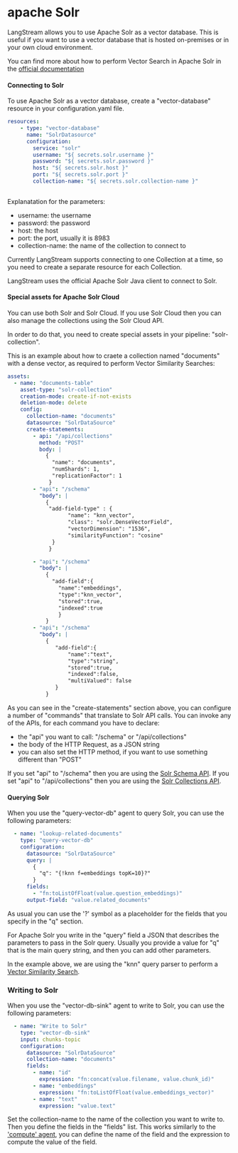 # apache Solr

LangStream allows you to use Apache Solr as a vector database. This is useful if you want to use a vector database that is hosted on-premises or in your own cloud environment.

You can find more about how to perform Vector Search in Apache Solr in the [official documentation](https://solr.apache.org/guide/solr/latest/query-guide/dense-vector-search.html)

#### Connecting to Solr

To use Apache Solr as a vector database, create a "vector-database" resource in your configuration.yaml file.

```yaml
resources:
    - type: "vector-database"
      name: "SolrDatasource"
      configuration:
        service: "solr"        
        username: "${ secrets.solr.username }"
        password: "${ secrets.solr.password }"
        host: "${ secrets.solr.host }"
        port: "${ secrets.solr.port }"  
        collection-name: "${ secrets.solr.collection-name }"  
      
```

Explanatation for the parameters:

* username: the username
* password: the password
* host: the host
* port: the port, usually it is 8983
* collection-name: the name of the collection to connect to

Currently LangStream supports connecting to one Collection at a time, so you need to create a separate resource for each Collection.

LangStream uses the official Apache Solr Java client to connect to Solr.


#### Special assets for Apache Solr Cloud

You can use both Solr and Solr Cloud. If you use Solr Cloud then you can also manage the collections using the Solr Cloud API.

In order to do that, you need to create special assets in your pipeline: "solr-collection".

This is an example about how to craete a collection named "documents" with a dense vector, as required to perform Vector Similarity Searches:

```yaml
assets:
  - name: "documents-table"
    asset-type: "solr-collection"
    creation-mode: create-if-not-exists
    deletion-mode: delete
    config:
      collection-name: "documents"
      datasource: "SolrDataSource"
      create-statements:
        - api: "/api/collections"
          method: "POST"
          body: |
            {
              "name": "documents",
              "numShards": 1,
              "replicationFactor": 1
             }
        - "api": "/schema"
          "body": |
            {
             "add-field-type" : {
                   "name": "knn_vector",
                   "class": "solr.DenseVectorField",
                   "vectorDimension": "1536",
                   "similarityFunction": "cosine"
              }
             }

        - "api": "/schema"
          "body": |
            {
              "add-field":{
                "name":"embeddings",
                "type":"knn_vector",
                "stored":true,
                "indexed":true
                }
            }
        - "api": "/schema"
          "body": |
            {
               "add-field":{
                   "name":"text",
                   "type":"string",
                   "stored":true,
                   "indexed":false,
                   "multiValued": false
               }
            }
```

As you can see in the "create-statements" section above, you can configure a number of "commands" that translate to Solr API calls.
You can invoke any of the APIs, for each command you have to declare:
- the "api" you want to call: "/schema" or "/api/collections"
- the body of the HTTP Request, as a JSON string
- you can also set the HTTP method, if you want to use something different than "POST"

If you set "api" to "/schema" then you are using the [Solr Schema API](https://solr.apache.org/guide/solr/latest/indexing-guide/schema-api.html).
If you set "api" to "/api/collections" then you are using the [Solr Collections API](https://solr.apache.org/guide/solr/latest/configuration-guide/collections-api.html).


#### Querying Solr

When you use the "query-vector-db" agent to query Solr, you can use the following parameters:

```yaml
  - name: "lookup-related-documents"
    type: "query-vector-db"
    configuration:
      datasource: "SolrDataSource"
      query: |
        {
          "q": "{!knn f=embeddings topK=10}?"
        }
      fields:
        - "fn:toListOfFloat(value.question_embeddings)"
      output-field: "value.related_documents"
```

As usual you can use the '?' symbol as a placeholder for the fields that you specify in the "q" section.

For Apache Solr you write in the "query" field a JSON that describes the parameters to pass in the Solr query.
Usually you provide a value for "q" that is the main query string, and then you can add other parameters.

In the example above, we are using the "knn" query parser to perform a [Vector Similarity Search]((https://solr.apache.org/guide/solr/latest/query-guide/dense-vector-search.html)).


### Writing to Solr

When you use the "vector-db-sink" agent to write to Solr, you can use the following parameters:

```yaml
  - name: "Write to Solr"
    type: "vector-db-sink"
    input: chunks-topic
    configuration:
      datasource: "SolrDataSource"
      collection-name: "documents"
      fields:
        - name: "id"
          expression: "fn:concat(value.filename, value.chunk_id)"
        - name: "embeddings"
          expression: "fn:toListOfFloat(value.embeddings_vector)"
        - name: "text"
          expression: "value.text"
````

Set the collection-name to the name of the collection you want to write to. Then you define the fields in the "fields" list. This works similarly to the ['compute' agent](../../pipeline-agents/data-transform/compute.md), you can define the name of the field and the expression to compute the value of the field.